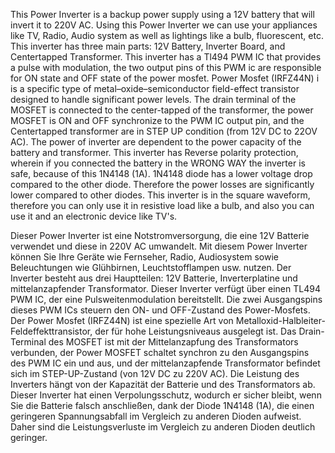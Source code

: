 This Power Inverter is a backup power supply using a 12V battery that will invert it to 220V AC. Using this Power Inverter we can use your appliances like TV, Radio, Audio system as well as lightings like a bulb, fluorescent, etc. This inverter has three main parts: 12V Battery, Inverter Board, and Centertapped Transformer. This inverter has a Tl494 PWM IC that provides a pulse with modulation, the two output pins of this PWM ic are responsible for ON state and OFF state of the power mosfet. Power Mosfet (IRFZ44N) i is a specific type of metal–oxide–semiconductor field-effect transistor designed to handle significant power levels. The drain terminal of the MOSFET is connected to the center-tapped of the transformer, the power MOSFET is ON and OFF synchronize to the PWM IC output pin, and the Centertapped transformer are in STEP UP condition (from 12V DC to 22OV AC). The power of inverter are dependent to the power capacity of the battery and transformer. This inverter has Reverse polarity protection, wherein if you connected the battery in the WRONG WAY the inverter is safe, because of this 1N4148 (1A). 1N4148 diode has a lower voltage drop compared to the other diode. Therefore the power losses are significantly lower compared to other diodes. This inverter is in the square waveform, therefore you can only use it in resistive load like a bulb, and also you can use it and an electronic device like TV's.

Dieser Power Inverter ist eine Notstromversorgung, die eine 12V Batterie verwendet und diese in 220V AC umwandelt. Mit diesem Power Inverter können Sie Ihre Geräte wie Fernseher, Radio, Audiosystem sowie Beleuchtungen wie Glühbirnen, Leuchtstofflampen usw. nutzen. Der Inverter besteht aus drei Hauptteilen: 12V Batterie, Inverterplatine und mittelanzapfender Transformator. Dieser Inverter verfügt über einen TL494 PWM IC, der eine Pulsweitenmodulation bereitstellt. Die zwei Ausgangspins dieses PWM ICs steuern den ON- und OFF-Zustand des Power-Mosfets. Der Power Mosfet (IRFZ44N) ist eine spezielle Art von Metalloxid-Halbleiter-Feldeffekttransistor, der für hohe Leistungsniveaus ausgelegt ist. Das Drain-Terminal des MOSFET ist mit der Mittelanzapfung des Transformators verbunden, der Power MOSFET schaltet synchron zu den Ausgangspins des PWM IC ein und aus, und der mittelanzapfende Transformator befindet sich im STEP-UP-Zustand (von 12V DC zu 220V AC). Die Leistung des Inverters hängt von der Kapazität der Batterie und des Transformators ab. Dieser Inverter hat einen Verpolungsschutz, wodurch er sicher bleibt, wenn Sie die Batterie falsch anschließen, dank der Diode 1N4148 (1A), die einen geringeren Spannungsabfall im Vergleich zu anderen Dioden aufweist. Daher sind die Leistungsverluste im Vergleich zu anderen Dioden deutlich geringer.
